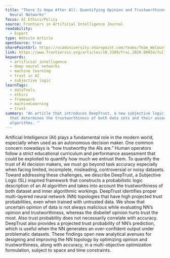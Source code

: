 ```yaml
---
title: "There Is Hope After All: Quantifying Opinion and Trustworthiness in
  Neural Networks"
focus: AI Ethics/Policy
source: Frontiers in Artificial Intelligence Journal
readability:
  - Expert
type: Website Article
openSource: true
sharePointUrl: https://ocaduniversity.sharepoint.com/teams/Team_WeCount/Shared%20Documents/Resources%20and%20Tools/Literature%20(curated)/There%20Is%20Hope%20After%20All.pdf
link: https://www.frontiersin.org/articles/10.3389/frai.2020.00054/full
keywords:
  - artificial intelligence
  - deep neural networks
  - machine learning
  - trust in AI
  - subjective logic
learnTags:
  - dataTools
  - ethics
  - framework
  - machineLearning
  - trust
summary: "An article that introduces DeepTrust, a new subjective logic framework
  that determines the trustworthiness of both data sets and their associated AI
  algorithms. "
---
```

Artificial Intelligence (AI) plays a fundamental role in the modern world, especially when used as an autonomous decision maker. One common concern nowadays is “how trustworthy the AIs are.” Human operators follow a strict educational curriculum and performance assessment that could be exploited to quantify how much we entrust them. To quantify the trust of AI decision makers, we must go beyond task accuracy especially when facing limited, incomplete, misleading, controversial or noisy datasets. Toward addressing these challenges, we describe DeepTrust, a Subjective Logic (SL) inspired framework that constructs a probabilistic logic description of an AI algorithm and takes into account the trustworthiness of both dataset and inner algorithmic workings. DeepTrust identifies proper multi-layered neural network (NN) topologies that have high projected trust probabilities, even when trained with untrusted data. We show that uncertain opinion of data is not always malicious while evaluating NN’s opinion and trustworthiness, whereas the disbelief opinion hurts trust the most. Also trust probability does not necessarily correlate with accuracy. DeepTrust also provides a projected trust probability of NN’s prediction, which is useful when the NN generates an over-confident output under problematic datasets. These findings open new analytical avenues for designing and improving the NN topology by optimizing opinion and trustworthiness, along with accuracy, in a multi-objective optimization formulation, subject to space and
time constraints.
